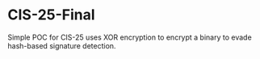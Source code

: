 # CIS-25-Final
Simple POC for CIS-25 uses XOR encryption to encrypt a binary to evade hash-based signature detection. 
